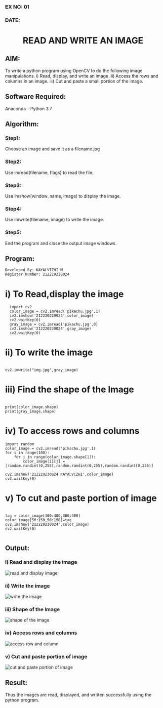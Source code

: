 ### EX NO: 01
### DATE:
# <p align="center">READ AND WRITE AN IMAGE</p>
## AIM:
To write a python program using OpenCV to do the following image manipulations.
i) Read, display, and write an image.
ii) Access the rows and columns in an image.
iii) Cut and paste a small portion of the image.

## Software Required:
Anaconda - Python 3.7
## Algorithm:
### Step1:
Choose an image and save it as a filename.jpg
### Step2:
Use imread(filename, flags) to read the file.
### Step3:
Use imshow(window_name, image) to display the image.
### Step4:
Use imwrite(filename, image) to write the image.
### Step5:
End the program and close the output image windows.
## Program:
```
Developed By: KAYALVIZHI M
Register Number: 212220230024
```
# i) To Read,display the image
```python3
  import cv2
  color_image = cv2.imread('pikachu.jpg',1)
  cv2.imshow('212220230024',color_image)
  cv2.waitKey(0)
  gray_image = cv2.imread('pikachu.jpg',0)
  cv2.imshow('212220230024',gray_image)
  cv2.waitKey(0)

```
# ii) To write the image
```python3

cv2.imwrite("img.jpg",gray_image)

```
# iii) Find the shape of the Image
```python3

print(color_image.shape)
print(gray_image.shape)

```
# iv) To access rows and columns
```python3
import random
color_image = cv2.imread('pikachu.jpg',1)
for i in range(100):
    for j in range(color_image.shape[1]):
        color_image[i][j] = [random.randint(0,255),random.randint(0,255),random.randint(0,255)]

cv2.imshow('212220230024 KAYALVIZHI',color_image)
cv2.waitKey(0)

```
#  v) To cut and paste portion of image
```python3

tag = color_image[300:400,300:400]
color_image[50:150,50:150]=tag
cv2.imshow('212220230024',color_image)
cv2.waitKey(0)


```

## Output:

### i) Read and display the image

![read and display image](https://user-images.githubusercontent.com/75413726/161381455-2a38fad4-f75c-4eea-a11e-6bea0ac94ebb.jpg)


### ii) Write the image

![write the image](https://user-images.githubusercontent.com/75413726/161381467-bf8961ee-92b8-444a-b742-842007c44d29.jpg)


### iii) Shape of the Image

![shape of the image](https://user-images.githubusercontent.com/75413726/161381477-d4cdbc3b-1478-498c-a72d-8033c65e6012.jpg)

### iv) Access rows and columns

![access row and column](https://user-images.githubusercontent.com/75413726/161381487-d8d58f5d-132a-4177-938f-0a008ada1f61.jpg)

### v) Cut and paste portion of image

![cut and paste portion of image](https://user-images.githubusercontent.com/75413726/161381502-a6d2d238-d19a-4c4c-bb56-4cec2fbca5ec.jpg)

## Result:
Thus the images are read, displayed, and written successfully using the python program.


